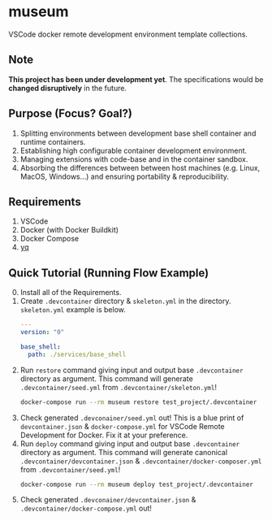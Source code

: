# museum

VSCode docker remote development environment template collections.

## Note

**This project has been under development yet**. The specifications would be **changed disruptively** in the future.

## Purpose (Focus? Goal?)

1. Splitting environments between development base shell container and runtime containers.
2. Establishing high configurable container development environment.
3. Managing extensions with code-base and in the container sandbox.
4. Absorbing the differences between between host machines (e.g. Linux, MacOS, Windows...) and ensuring portability & reproducibility.

## Requirements

1. VSCode
2. Docker (with Docker Buildkit)
3. Docker Compose
4. [yq](https://github.com/mikefarah/yq)

## Quick Tutorial (Running Flow Example)

0. Install all of the Requirements.
1. Create `.devcontainer` directory & `skeleton.yml` in the directory. `skeleton.yml` example is below.
   ```yml
   ---
   version: "0"

   base_shell:
     path: ./services/base_shell
   ```
2. Run `restore` command giving input and output base `.devcontainer` directory as argument. This command will generate `.devcontainer/seed.yml` from `.devcontainer/skeleton.yml`!
   ```sh
   docker-compose run --rm museum restore test_project/.devcontainer
   ```
3. Check generated `.devconainer/seed.yml` out! This is a blue print of `devcontainer.json` & `docker-compose.yml` for VSCode Remote Development for Docker. Fix it at your preference.
4. Run `deploy` command giving input and output base `.devcontainer` directory as argument. This command will generate canonical `.devcontainer/devcontainer.json` & `.devcontainer/docker-composer.yml` from `.devcontainer/seed.yml`!
   ```sh
   docker-compose run --rm museum deploy test_project/.devcontainer
   ```
5. Check generated `.devconainer/devcontainer.json` & `.devcontainer/docker-compose.yml` out!
